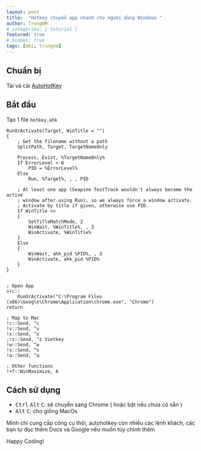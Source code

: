 ```yaml
---
layout: post
title:  "Hotkey chuyển app nhanh cho người dùng Windows "
author: TrungNM
# categories: [ tutorial ]
featured: true
# hidden: true
tags: [mbi, trungnm]
---
```


## Chuẩn bị
Tải và cài [AutoHotKey](https://www.autohotkey.com/)

## Bắt đầu
Tạo 1 file `hotkey.ahk`

```autohotkey
RunOrActivate(Target, WinTitle = "")
{
	; Get the filename without a path
	SplitPath, Target, TargetNameOnly

	Process, Exist, %TargetNameOnly%
	If ErrorLevel > 0
		PID = %ErrorLevel%
	Else
		Run, %Target%, , , PID

	; At least one app (Seapine TestTrack wouldn't always become the active
	; window after using Run), so we always force a window activate.
	; Activate by title if given, otherwise use PID.
	If WinTitle <> 
	{
		SetTitleMatchMode, 2
		WinWait, %WinTitle%, , 3
		WinActivate, %WinTitle%
	}
	Else
	{
		WinWait, ahk_pid %PID%, , 3
		WinActivate, ahk_pid %PID%
	}
}


; Open App
>!c::
    RunOrActivate("C:\Program Files (x86)\Google\Chrome\Application\chrome.exe", "Chrome")
return

; Map to Mac
!c::Send, ^c 
!v::Send, ^v
!x::Send, ^x
;!z::Send, ^z Vietkey
!w::Send, ^w
!s::Send, ^s
!a::Send, ^a

; Other functions
!+f::WinMaximize, A
```

## Cách sử dụng
- <kbd>Ctrl</kbd> <kbd>Alt</kbd> <kbd>C</kbd>: sẽ chuyển sang Chrome ( hoặc bật nếu chưa có sẵn )
- <kbd>Alt</kbd> <kbd>C</kbd>: cho giống MacOs

Mình chỉ cung cấp công cụ thôi, autohotkey còn nhiều các lệnh khách, các bạn tự đọc thêm Docs và Google nếu muốn tùy chỉnh thêm

Happy Coding!
